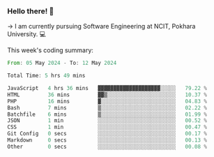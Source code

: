 ### Hello there! 👋

-> I am currently pursuing Software Engineering at NCIT, Pokhara University. 💻


This week's coding summary:
<!--START_SECTION:waka-->

```rust
From: 05 May 2024 - To: 12 May 2024

Total Time: 5 hrs 49 mins

JavaScript   4 hrs 36 mins   ▓▓▓▓▓▓▓▓▓▓▓▓▓▓▓▓▓▓▓▓░░░░░   79.22 %
HTML         36 mins         ▓▓▒░░░░░░░░░░░░░░░░░░░░░░   10.37 %
PHP          16 mins         ▓░░░░░░░░░░░░░░░░░░░░░░░░   04.83 %
Bash         7 mins          ▒░░░░░░░░░░░░░░░░░░░░░░░░   02.22 %
Batchfile    6 mins          ▒░░░░░░░░░░░░░░░░░░░░░░░░   01.99 %
JSON         1 min           ░░░░░░░░░░░░░░░░░░░░░░░░░   00.52 %
CSS          1 min           ░░░░░░░░░░░░░░░░░░░░░░░░░   00.47 %
Git Config   0 secs          ░░░░░░░░░░░░░░░░░░░░░░░░░   00.17 %
Markdown     0 secs          ░░░░░░░░░░░░░░░░░░░░░░░░░   00.13 %
Other        0 secs          ░░░░░░░░░░░░░░░░░░░░░░░░░   00.08 %
```

<!--END_SECTION:waka-->
